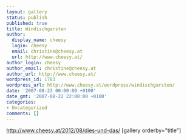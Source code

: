 ```yaml
---
layout: gallery
status: publish
published: true
title: Windischgarsten
author:
  display_name: cheesy
  login: cheesy
  email: christine@cheesy.at
  url: http://www.cheesy.at/
author_login: cheesy
author_email: christine@cheesy.at
author_url: http://www.cheesy.at/
wordpress_id: 1783
wordpress_url: http://www.cheesy.at/wordpress/windischgarsten/
date: '2007-08-23 00:00:00 +0100'
date_gmt: '2007-08-22 22:00:00 +0100'
categories:
- Uncategorized
comments: []
---
```

http://www.cheesy.at/2012/08/dies-und-das/
[gallery orderby="title"]
